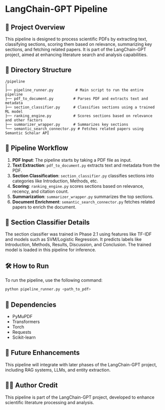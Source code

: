# LangChain-GPT Pipeline

## 📌 Project Overview
This pipeline is designed to process scientific PDFs by extracting text, classifying sections, scoring them based on relevance, summarizing key sections, and fetching related papers. It is part of the LangChain-GPT project, aimed at enhancing literature search and analysis capabilities.

## 📂 Directory Structure
```
/pipeline
│
├── pipeline_runner.py          # Main script to run the entire pipeline
├── pdf_to_document.py         # Parses PDF and extracts text and metadata
├── section_classifier.py      # Classifies sections using a trained ML model
├── ranking_engine.py          # Scores sections based on relevance and other factors
├── summarizer_wrapper.py      # Summarizes key sections
└── semantic_search_connector.py # Fetches related papers using Semantic Scholar API
```

## 🚀 Pipeline Workflow
1. **PDF Input**: The pipeline starts by taking a PDF file as input.
2. **Text Extraction**: `pdf_to_document.py` extracts text and metadata from the PDF.
3. **Section Classification**: `section_classifier.py` classifies sections into categories like Introduction, Methods, etc.
4. **Scoring**: `ranking_engine.py` scores sections based on relevance, recency, and citation count.
5. **Summarization**: `summarizer_wrapper.py` summarizes the top sections.
6. **Document Enrichment**: `semantic_search_connector.py` fetches related papers to enrich the document.

## 🤖 Section Classifier Details
The section classifier was trained in Phase 2.1 using features like TF-IDF and models such as SVM/Logistic Regression. It predicts labels like Introduction, Methods, Results, Discussion, and Conclusion. The trained model is loaded in this pipeline for inference.

## 🛠️ How to Run
To run the pipeline, use the following command:
```bash
python pipeline_runner.py <path_to_pdf>
```

## 📌 Dependencies
- PyMuPDF
- Transformers
- Torch
- Requests
- Scikit-learn

## 📌 Future Enhancements
This pipeline will integrate with later phases of the LangChain-GPT project, including RAG systems, LLMs, and entity extraction.

## 👨‍💻 Author Credit
This pipeline is part of the LangChain-GPT project, developed to enhance scientific literature processing and analysis. 